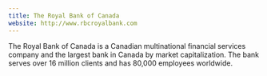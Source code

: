 ```yaml
---
title: The Royal Bank of Canada
website: http://www.rbcroyalbank.com
---
```


The Royal Bank of Canada is a Canadian multinational financial services company and the largest bank in Canada by market capitalization. The bank serves over 16 million clients and has 80,000 employees worldwide.
